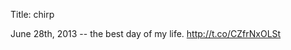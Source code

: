 Title: chirp

June 28th, 2013 -- the best day of my life. <a href="http://t.co/CZfrNxOLSt">http://t.co/CZfrNxOLSt</a>
